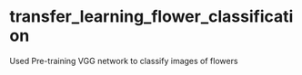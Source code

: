# transfer_learning_flower_classification
Used Pre-training VGG network to classify images of flowers
